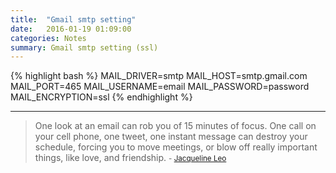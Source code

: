 ```yaml
---
title:  "Gmail smtp setting"
date:   2016-01-19 01:09:00
categories: Notes
summary: Gmail smtp setting (ssl)
---
```


{% highlight bash %}
MAIL_DRIVER=smtp
MAIL_HOST=smtp.gmail.com
MAIL_PORT=465
MAIL_USERNAME=email
MAIL_PASSWORD=password
MAIL_ENCRYPTION=ssl
{% endhighlight %}

---
> One look at an email can rob you of 15 minutes of focus. One call on your cell phone, one tweet, one instant message can destroy your schedule, forcing you to move meetings, or blow off really important things, like love, and friendship.
> <small>- [Jacqueline Leo](https://www.brainyquote.com/quotes/quotes/j/jacqueline547986.html)</small>